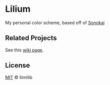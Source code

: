 # Lilium

My personal color scheme, based off of [Sonokai](https://github.com/sainnhe/sonokai)

## Related Projects

See this [wiki page](https://github.com/sainnhe/sonokai/wiki/Related-Projects).

## License

[MIT](./LICENSE) © llimllib
